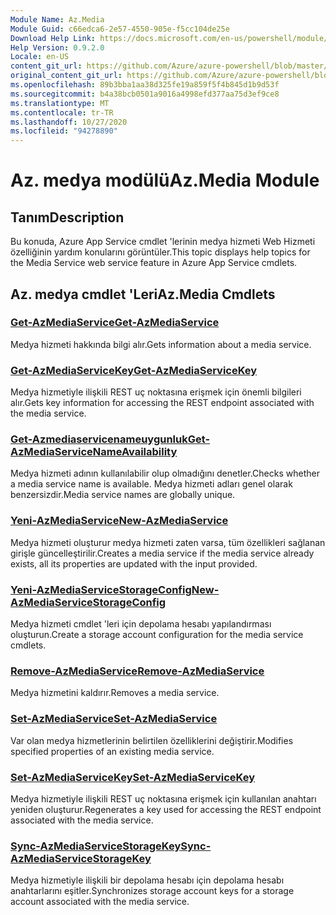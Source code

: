 ```yaml
---
Module Name: Az.Media
Module Guid: c66edca6-2e57-4550-905e-f5cc104de25e
Download Help Link: https://docs.microsoft.com/en-us/powershell/module/az.media
Help Version: 0.9.2.0
Locale: en-US
content_git_url: https://github.com/Azure/azure-powershell/blob/master/src/Media/Media/help/Az.Media.md
original_content_git_url: https://github.com/Azure/azure-powershell/blob/master/src/Media/Media/help/Az.Media.md
ms.openlocfilehash: 89b3bba1aa38d325fe19a859f5f4b845d1b9d53f
ms.sourcegitcommit: b4a38bcb0501a9016a4998efd377aa75d3ef9ce8
ms.translationtype: MT
ms.contentlocale: tr-TR
ms.lasthandoff: 10/27/2020
ms.locfileid: "94278890"
---
```

# <span data-ttu-id="9ed41-101">Az. medya modülü</span><span class="sxs-lookup"><span data-stu-id="9ed41-101">Az.Media Module</span></span>
## <span data-ttu-id="9ed41-102">Tanım</span><span class="sxs-lookup"><span data-stu-id="9ed41-102">Description</span></span>
<span data-ttu-id="9ed41-103">Bu konuda, Azure App Service cmdlet 'lerinin medya hizmeti Web Hizmeti özelliğinin yardım konularını görüntüler.</span><span class="sxs-lookup"><span data-stu-id="9ed41-103">This topic displays help topics for the Media Service web service feature in Azure App Service cmdlets.</span></span>

## <span data-ttu-id="9ed41-104">Az. medya cmdlet 'Leri</span><span class="sxs-lookup"><span data-stu-id="9ed41-104">Az.Media Cmdlets</span></span>
### [<span data-ttu-id="9ed41-105">Get-AzMediaService</span><span class="sxs-lookup"><span data-stu-id="9ed41-105">Get-AzMediaService</span></span>](Get-AzMediaService.md)
<span data-ttu-id="9ed41-106">Medya hizmeti hakkında bilgi alır.</span><span class="sxs-lookup"><span data-stu-id="9ed41-106">Gets information about a media service.</span></span>

### [<span data-ttu-id="9ed41-107">Get-AzMediaServiceKey</span><span class="sxs-lookup"><span data-stu-id="9ed41-107">Get-AzMediaServiceKey</span></span>](Get-AzMediaServiceKey.md)
<span data-ttu-id="9ed41-108">Medya hizmetiyle ilişkili REST uç noktasına erişmek için önemli bilgileri alır.</span><span class="sxs-lookup"><span data-stu-id="9ed41-108">Gets key information for accessing the REST endpoint associated with the media service.</span></span>

### [<span data-ttu-id="9ed41-109">Get-Azmediaservicenameuygunluk</span><span class="sxs-lookup"><span data-stu-id="9ed41-109">Get-AzMediaServiceNameAvailability</span></span>](Get-AzMediaServiceNameAvailability.md)
<span data-ttu-id="9ed41-110">Medya hizmeti adının kullanılabilir olup olmadığını denetler.</span><span class="sxs-lookup"><span data-stu-id="9ed41-110">Checks whether a media service name is available.</span></span>
<span data-ttu-id="9ed41-111">Medya hizmeti adları genel olarak benzersizdir.</span><span class="sxs-lookup"><span data-stu-id="9ed41-111">Media service names are globally unique.</span></span>

### [<span data-ttu-id="9ed41-112">Yeni-AzMediaService</span><span class="sxs-lookup"><span data-stu-id="9ed41-112">New-AzMediaService</span></span>](New-AzMediaService.md)
<span data-ttu-id="9ed41-113">Medya hizmeti oluşturur medya hizmeti zaten varsa, tüm özellikleri sağlanan girişle güncelleştirilir.</span><span class="sxs-lookup"><span data-stu-id="9ed41-113">Creates a media service if the media service already exists, all its properties are updated with the input provided.</span></span>

### [<span data-ttu-id="9ed41-114">Yeni-AzMediaServiceStorageConfig</span><span class="sxs-lookup"><span data-stu-id="9ed41-114">New-AzMediaServiceStorageConfig</span></span>](New-AzMediaServiceStorageConfig.md)
<span data-ttu-id="9ed41-115">Medya hizmeti cmdlet 'leri için depolama hesabı yapılandırması oluşturun.</span><span class="sxs-lookup"><span data-stu-id="9ed41-115">Create a storage account configuration for the media service cmdlets.</span></span>

### [<span data-ttu-id="9ed41-116">Remove-AzMediaService</span><span class="sxs-lookup"><span data-stu-id="9ed41-116">Remove-AzMediaService</span></span>](Remove-AzMediaService.md)
<span data-ttu-id="9ed41-117">Medya hizmetini kaldırır.</span><span class="sxs-lookup"><span data-stu-id="9ed41-117">Removes a media service.</span></span>

### [<span data-ttu-id="9ed41-118">Set-AzMediaService</span><span class="sxs-lookup"><span data-stu-id="9ed41-118">Set-AzMediaService</span></span>](Set-AzMediaService.md)
<span data-ttu-id="9ed41-119">Var olan medya hizmetlerinin belirtilen özelliklerini değiştirir.</span><span class="sxs-lookup"><span data-stu-id="9ed41-119">Modifies specified properties of an existing media service.</span></span>

### [<span data-ttu-id="9ed41-120">Set-AzMediaServiceKey</span><span class="sxs-lookup"><span data-stu-id="9ed41-120">Set-AzMediaServiceKey</span></span>](Set-AzMediaServiceKey.md)
<span data-ttu-id="9ed41-121">Medya hizmetiyle ilişkili REST uç noktasına erişmek için kullanılan anahtarı yeniden oluşturur.</span><span class="sxs-lookup"><span data-stu-id="9ed41-121">Regenerates a key used for accessing the REST endpoint associated with the media service.</span></span>

### [<span data-ttu-id="9ed41-122">Sync-AzMediaServiceStorageKey</span><span class="sxs-lookup"><span data-stu-id="9ed41-122">Sync-AzMediaServiceStorageKey</span></span>](Sync-AzMediaServiceStorageKey.md)
<span data-ttu-id="9ed41-123">Medya hizmetiyle ilişkili bir depolama hesabı için depolama hesabı anahtarlarını eşitler.</span><span class="sxs-lookup"><span data-stu-id="9ed41-123">Synchronizes storage account keys for a storage account associated with the media service.</span></span>

